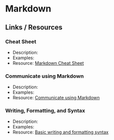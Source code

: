 # Markdown


## Links / Resources
### Cheat Sheet
* Description: 
* Examples:
* Resource: [Markdown Cheat Sheet](https://www.markdownguide.org/cheat-sheet/)  

### Communicate using Markdown
* Description:
* Examples:
* Resource: [Communicate using Markdown](https://github.com/skills/communicate-using-markdown)

### Writing, Formatting, and Syntax
* Description:
* Examples:
* Resource: [Basic writing and formatting syntax](https://docs.github.com/en/get-started/writing-on-github/getting-started-with-writing-and-formatting-on-github/basic-writing-and-formatting-syntax)
